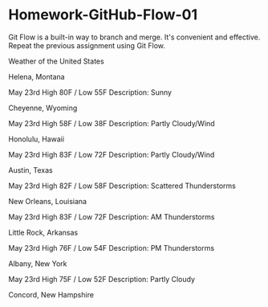 # Homework-GitHub-Flow-01
Git Flow is a built-in way to branch and merge. It's convenient and effective. Repeat the previous assignment using Git Flow.

Weather of the United States

Helena, Montana

May 23rd
High 80F / Low 55F
Description: Sunny

Cheyenne, Wyoming

May 23rd
High 58F / Low 38F
Description: Partly Cloudy/Wind

Honolulu, Hawaii

May 23rd
High 83F / Low 72F
Description: Partly Cloudy/Wind

Austin, Texas

May 23rd
High 82F / Low 58F
Description: Scattered Thunderstorms

New Orleans, Louisiana

May 23rd
High 83F / Low 72F
Description: AM Thunderstorms

Little Rock, Arkansas

May 23rd
High 76F / Low 54F
Description: PM Thunderstorms

Albany, New York

May 23rd
High 75F / Low 52F
Description: Partly Cloudy

Concord, New Hampshire
